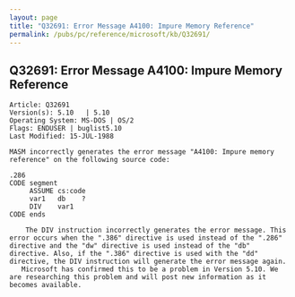 ```yaml
---
layout: page
title: "Q32691: Error Message A4100: Impure Memory Reference"
permalink: /pubs/pc/reference/microsoft/kb/Q32691/
---
```


## Q32691: Error Message A4100: Impure Memory Reference

	Article: Q32691
	Version(s): 5.10   | 5.10
	Operating System: MS-DOS | OS/2
	Flags: ENDUSER | buglist5.10
	Last Modified: 15-JUL-1988
	
	MASM incorrectly generates the error message "A4100: Impure memory
	reference" on the following source code:
	
	.286
	CODE segment
	     ASSUME cs:code
	     var1   db    ?
	     DIV    var1
	CODE ends
	
	    The DIV instruction incorrectly generates the error message. This
	error occurs when the ".386" directive is used instead of the ".286"
	directive and the "dw" directive is used instead of the "db"
	directive. Also, if the ".386" directive is used with the "dd"
	directive, the DIV instruction will generate the error message again.
	   Microsoft has confirmed this to be a problem in Version 5.10. We
	are researching this problem and will post new information as it
	becomes available.
